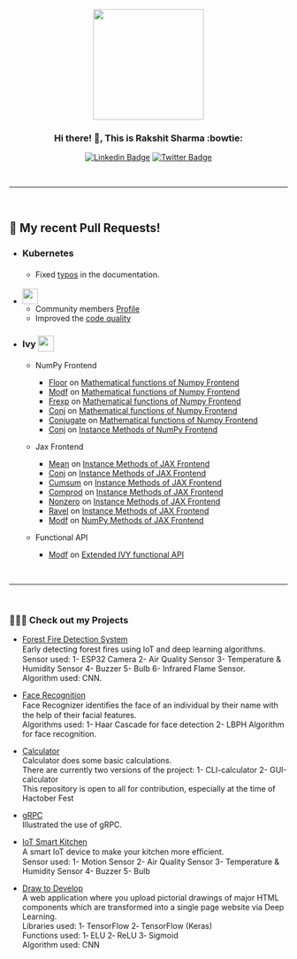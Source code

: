 <div align="center">
  
  <img src="https://github.com/RakshitKumar04/RakshitKumar04/assets/72027411/d56fda23-ec56-4983-8468-17208e1a3dac" width="200" height="200">
  
  ### Hi there! 👋, This is **Rakshit Sharma** :bowtie:

  <!-- <br />

   ![GitHub stats](https://github-readme-stats.vercel.app/api?username=RakshitKumar04&count_private=true&show_icons=false&theme=ayu-mirage&hide_title=true)

  <br /> -->

  [![Linkedin Badge](https://img.shields.io/badge/LinkedIn-0077B5?style=flat-square&logo=linkedin&logoColor=white)](https://www.linkedin.com/in/rakshit-kumar-0402/)
  [![Twitter Badge](https://img.shields.io/badge/Twitter-1DA1F2?style=flat-square&logo=twitter&logoColor=white)](https://twitter.com/RakshitSharma04)
  
  <br />
    
</div>
  
---


<br />

## 🔨 My recent Pull Requests!

- <h3>Kubernetes <img class="dark-light" style="height: 1em; vertical-align:-40%" src="https://github.com/RakshitKumar04/RakshitKumar04/assets/72027411/eae8e61d-f6c4-441a-884b-0867ae9f6792"></h3>

  - Fixed [typos](https://github.com/kubernetes/website/pull/42439) in the documentation.
    
  <br>
  
- <img class="dark-light" style="height: 2em" src="https://github.com/RakshitKumar04/RakshitKumar04/assets/72027411/69c798f5-59c1-4038-ae83-977775951b78">
  
  - Community members [Profile](https://github.com/layer5io/layer5/pull/4496)
  - Improved the [code quality](https://github.com/layer5io/layer5/pull/4495)

- <h3>Ivy <img class="dark-light" style="height: 1.75em; vertical-align:-40%" src="https://github.com/RakshitKumar04/RakshitKumar04/assets/72027411/6ad0251d-7c56-49e4-9392-ae29ade89483"></h3>

  - NumPy Frontend
    - [Floor](https://github.com/unifyai/ivy/pull/12948) on [Mathematical functions of Numpy Frontend](https://github.com/unifyai/ivy/issues/1525)
    - [Modf](https://github.com/unifyai/ivy/pull/11680) on [Mathematical functions of Numpy Frontend](https://github.com/unifyai/ivy/issues/1525)
    - [Frexp](https://github.com/unifyai/ivy/pull/11681) on [Mathematical functions of Numpy Frontend](https://github.com/unifyai/ivy/issues/1525)
    - [Conj](https://github.com/unifyai/ivy/pull/13248) on [Mathematical functions of Numpy Frontend](https://github.com/unifyai/ivy/issues/1525)
    - [Conjugate](https://github.com/unifyai/ivy/pull/14594) on [Mathematical functions of Numpy Frontend](https://github.com/unifyai/ivy/issues/1525)
    - [Conj](https://github.com/unifyai/ivy/pull/15085) on [Instance Methods of NumPy Frontend](https://github.com/unifyai/ivy/issues/3607)

  - Jax Frontend
    - [Mean](https://github.com/unifyai/ivy/pull/14172) on [Instance Methods of JAX Frontend](https://github.com/unifyai/ivy/issues/3617)
    - [Conj](https://github.com/unifyai/ivy/pull/14541) on [Instance Methods of JAX Frontend](https://github.com/unifyai/ivy/issues/3617)
    - [Cumsum](https://github.com/unifyai/ivy/pull/16652) on [Instance Methods of JAX Frontend](https://github.com/unifyai/ivy/issues/3617)
    - [Comprod](https://github.com/unifyai/ivy/pull/14955) on [Instance Methods of JAX Frontend](https://github.com/unifyai/ivy/issues/3617)
    - [Nonzero](https://github.com/unifyai/ivy/pull/15384) on [Instance Methods of JAX Frontend](https://github.com/unifyai/ivy/issues/3617)
    - [Ravel](https://github.com/unifyai/ivy/pull/15388) on [Instance Methods of JAX Frontend](https://github.com/unifyai/ivy/issues/3617)
    - [Modf](https://github.com/unifyai/ivy/pull/14525) on [NumPy Methods of JAX Frontend](https://github.com/unifyai/ivy/issues/8426)
   
  - Functional API
    - [Modf](https://github.com/unifyai/ivy/pull/17629) on [Extended IVY functional API](https://github.com/unifyai/ivy/issues/3856)

<br/>

---

<br />

### 👨🏻‍💻 Check out my Projects

- [Forest Fire Detection System](https://github.com/RakshitKumar04/Forest-Fire-Detection-System)<br>
  Early detecting forest ﬁres using IoT and deep learning algorithms.<br>
  Sensor used: 1- ESP32 Camera 2- Air Quality Sensor 3- Temperature & Humidity Sensor 4- Buzzer 5- Bulb 6- Infrared Flame Sensor.<br>
  Algorithm used: CNN.<br>

- [Face Recognition](https://github.com/RakshitKumar04/Face_Recognition)<br>
  Face Recognizer identiﬁes the face of an individual by their name with the help of their facial features.<br>
  Algorithms used: 1- Haar Cascade for face detection 2- LBPH Algorithm for face recognition.<br>

- [Calculator](https://github.com/RakshitKumar04/Calculator)<br>
  Calculator does some basic calculations.<br>
  There are currently two versions of the project: 1- CLI-calculator 2- GUI-calculator<br>
  This repository is open to all for contribution, especially at the time of Hactober Fest<br>

- [gRPC](https://github.com/RakshitKumar04/gRPC)<br>
  Illustrated the use of gRPC.<BR>

- [IoT Smart Kitchen](https://github.com/RakshitKumar04/IoT_Smart_Kitchen)<br>
  A smart IoT device to make your kitchen more eﬃcient.<br>
  Sensor used: 1- Motion Sensor 2- Air Quality Sensor 3- Temperature & Humidity Sensor 4- Buzzer 5- Bulb<br>
  
- [Draw to Develop](https://github.com/RakshitKumar04/Draw2Develop-2)<br>
  A web application where you upload pictorial drawings of major HTML components which are transformed into a single page website via Deep Learning. <br>
  Libraries used: 1‑ TensorFlow 2‑ TensorFlow (Keras) <br>
  Functions used: 1‑ ELU 2‑ ReLU 3‑ Sigmoid <br>
  Algorithm used: CNN <br>
